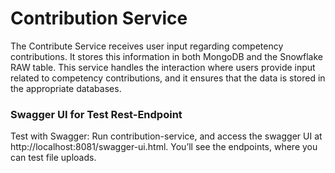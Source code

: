 # Contribution Service
The Contribute Service receives user input regarding competency contributions. It stores this information in both MongoDB and the Snowflake RAW table. This service handles the interaction where users provide input related to competency contributions, and it ensures that the data is stored in the appropriate databases.


### Swagger UI for Test Rest-Endpoint
Test with Swagger: Run contribution-service, and access the swagger UI at http://localhost:8081/swagger-ui.html. You’ll see the endpoints, where you can test file uploads.